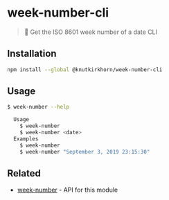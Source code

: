 # week-number-cli

> 📅 Get the ISO 8601 week number of a date CLI

## Installation

```sh
npm install --global @knutkirkhorn/week-number-cli
```

## Usage

```sh
$ week-number --help

  Usage
    $ week-number
    $ week-number <date>
  Examples
    $ week-number
    $ week-number "September 3, 2019 23:15:30"
```

## Related

- [week-number](https://github.com/knutkirkhorn/week-number) - API for this module
